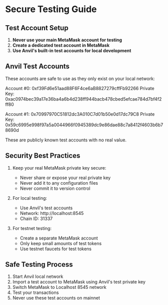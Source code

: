 # Secure Testing Guide

## Test Account Setup

1. **Never use your main MetaMask account for testing**
2. **Create a dedicated test account in MetaMask**
3. **Use Anvil's built-in test accounts for local development**

## Anvil Test Accounts
These accounts are safe to use as they only exist on your local network:

Account #0: 0xf39Fd6e51aad88F6F4ce6aB8827279cffFb92266
Private Key: 0xac0974bec39a17e36ba4a6b4d238ff944bacb478cbed5efcae784d7bf4f2ff80

Account #1: 0x70997970C51812dc3A010C7d01b50e0d17dc79C8
Private Key: 0x59c6995e998f97a5a0044966f0945389dc9e86dae88c7a8412f4603b6b78690d

These are publicly known test accounts with no real value.

## Security Best Practices

1. Keep your real MetaMask private key secure:
   - Never share or expose your real private key
   - Never add it to any configuration files
   - Never commit it to version control

2. For local testing:
   - Use Anvil's test accounts
   - Network: http://localhost:8545
   - Chain ID: 31337

3. For testnet testing:
   - Create a separate MetaMask account
   - Only keep small amounts of test tokens
   - Use testnet faucets for test tokens

## Safe Testing Process

1. Start Anvil local network
2. Import a test account to MetaMask using Anvil's test private key
3. Switch MetaMask to Localhost 8545 network
4. Test your transactions
5. Never use these test accounts on mainnet
